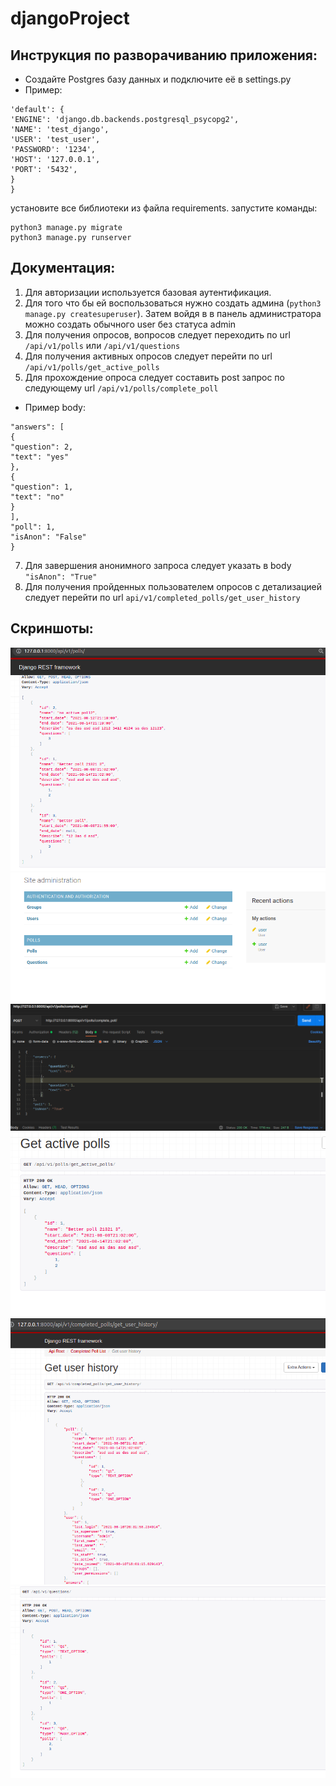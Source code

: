 # djangoProject

Инструкция по разворачиванию приложения:
-------------------------
* Создайте Postgres базу данных и подключите её в settings.py
* Пример:
``` DATABASES = {
'default': {
'ENGINE': 'django.db.backends.postgresql_psycopg2',
'NAME': 'test_django',
'USER': 'test_user',
'PASSWORD': '1234',
'HOST': '127.0.0.1',
'PORT': '5432',
}
} 
```
 
установите все библиотеки из файла requirements.
запустите команды:
``` 
python3 manage.py migrate
python3 manage.py runserver
```

Документация:
-------------------------
 
1. Для авторизации используется базовая аутентификация. 
2. Для того что бы ей воспользоваться нужно создать админа (` python3 manage.py createsuperuser `). Затем войдя в в панель администратора можно создать обычного user без статуса admin
3. Для получения опросов, вопросов следует переходить по url ` /api/v1/polls ` или ` /api/v1/questions `
4. Для получения активных опросов следует перейти по url  ` /api/v1/polls/get_active_polls `
5. Для прохождение опроса следует составить post запрос по следующему url ` /api/v1/polls/complete_poll `
* Пример body:
``` {
"answers": [
{
"question": 2,
"text": "yes"
},
{
"question": 1,
"text": "no"
}
],
"poll": 1,
"isAnon": "False"
}
```

7. Для завершения анонимного запроса следует указать в body ` "isAnon": "True" `
8. Для получения пройденных пользователем опросов с детализацией следует перейти по url ` api/v1/completed_polls/get_user_history `

Скриншоты:
-------------------------
![Image alt](https://github.com/Stef16123/DjangoProject/raw/master/polls.png)
![Image alt](https://github.com/Stef16123/DjangoProject/raw/master/admin.png)
![Image alt](https://github.com/Stef16123/DjangoProject/raw/master/complete_poll2.png)
![Image alt](https://github.com/Stef16123/DjangoProject/raw/master/get_active_polls.png)
![Image alt](https://github.com/Stef16123/DjangoProject/raw/master/get_user_history.png)
![Image alt](https://github.com/Stef16123/DjangoProject/raw/master/questions.png)
